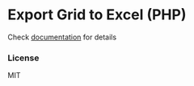 Export Grid to Excel (PHP)
===========================

Check [documentation](https://docs.dhtmlx.com/grid__data_export.html) for details

### License

MIT